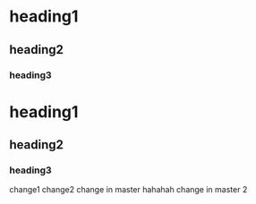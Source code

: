 # heading1
## heading2
### heading3

# heading1
## heading2
### heading3
change1
change2
change in master hahahah
change in master 2
